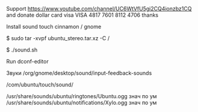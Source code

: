 Support https://www.youtube.com/channel/UC6WtVfU5gi2CQ4ionzbz1CQ and donate dollar card visa VISA 4817 7601 8112 4706 thanks

Install sound touch cinnamon / gnome

$ sudo tar -xvpf ubuntu_stereo.tar.xz -C /

$ ./sound.sh


Run dconf-editor

Звуки /org/gnome/desktop/sound/input-feedback-sounds

/com/ubuntu/touch/sound/

/usr/share/sounds/ubuntu/ringtones/Ubuntu.ogg знач по ум
/usr/share/sounds/ubuntu/notifications/Xylo.ogg знач по ум

